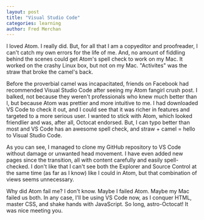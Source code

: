 ```yaml
---
layout: post
title: "Visual Studio Code"
categories: learning
author: Fred Merchan
---
```


I loved Atom. I really did. But, for all that I am a copyeditor and proofreader, I can't catch my own errors for the life of me. And, no amount of fiddling behind the scenes could get Atom's spell check to work on my Mac. It worked on the crashy Linux box, but not on my Mac. "Activites" was the straw that broke the camel's back.

Before the proverbial camel was incapacitated, friends on Facebook had recommended Visual Studio Code after seeing my Atom fangirl crush post. I balked, not because they weren't professionals who knew much better than I, but because Atom was prettier and more intuitive to me. I had downloaded VS Code to check it out, and I could see that it was richer in features and targeted to a more serious user. I wanted to stick with Atom, which looked friendlier and was, after all, Octocat endorsed. But, I can typo better than most and VS Code has an awesome spell check, and straw + camel = hello to Visual Studio Code.

As you can see, I managed to clone my GitHub repository to VS Code without damage or unwanted head movement. I have even added new pages since the transition, all with content carefully and easily spell-checked. I don't like that I can't see both the Explorer and Source Control at the same time (as far as I know) like I could in Atom, but that combination of views seems unnecessary.

Why did Atom fail me? I don't know. Maybe I failed Atom. Maybe my Mac failed us both. In any case, I'll be using VS Code now, as I conquer HTML, master CSS, and shake hands with JavaScript. So long, astro-Octocat! It was nice meeting you.
